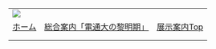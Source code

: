 |  |  |  |
| --- | --- | --- |
| ![](../image/common/uec_header1.jpg) | | |
| [ホーム](../index.html) | [総合案内「電通大の黎明期」](../dawn/dawn01.html) | [展示案内Top](../exhibit/exhibit01.html) | [研究資料アーカイブ](../archive/archive01.html) | [時事フォーラム](../proposal/proposal01.html) | [関連リンク](../link/link01.html) | [第７展示室について](../about/about.html)  | 本HPについて | [アクセス](../access/access.html) | | |
| |  |  |  | | --- | --- | --- | | |  | | --- | | [![](image/friends_230.jpg)](image/friends.jpg) | | [写真] 1960年代初頭の学生たち |       電気通信大学のルーツ   - 1918年(大正７年） ![](../image/common/spacer.gif) 社団法人電信協会無線電信講習所が創立。- 1942年(昭和17年） ![](../image/common/spacer.gif) 逓信省に移管。官立無線電信講習所発足- 1944年(昭和19年） ![](../image/common/spacer.gif) 藤沢分教場を開設。- 1945年(昭和20年） ![](../image/common/spacer.gif) 中央無線電信講習所に改称。- 1948年(昭和23年） ![](../image/common/spacer.gif) 文部省に移管。- 1949年(昭和24年）  ![](../image/common/spacer.gif)新制電気通信大学となる（目黒校舎）。- 1957年(昭和32年）  ![](../image/common/spacer.gif)全学調布へ移転完了。 | | |  |  |  | | --- | --- | --- | | 本ホームページについて       本ホームページは、2011年7月、電気通信大学コミュニケーション・ミュージアム第7展示室の展示補完、資料蒐集活動、ならびに情報交換活動、広報活動を支援するため、電気通信大学卒業生有志ならびに一般のボランテイアの人々からなる第7展示室友の会によって制作が開始されました。現在は株式会社テクネの協力により、同社管理下のmuseサーバーならびに一部texnaiサーバーを利用させていただいておりますが、ゆくゆくは独自のドメインでサーバーをたちあげ、第7展示室の展示物のみにとらわれないより外に開かれた科学技術系バーチャル・ミュージアムに育ててゆければと思っております。ただし、そうした目標を実現するためには、より多くの皆様の多方面にわたる参加・協力が不可欠です。特に電気通信大学の卒業生ならびに現役の皆様には、情報提供、コンテンツ制作、IT技術等でより積極的なご支援・ご協力をお願いします。       |  | | --- | | [ 第7展示室友の会事務局 ] | | 深沢武雄（電気通信大学電子工学科S44卒・目黒会会員） |       ●第７展示室では、下記リストを含むこの時期の論文、新聞・雑誌記事、写真、メモなど、電気通信大学に関する資料のご提供を広く学外の皆様にもお願いしております。どんな形式でも構いません。ご協力をいただける節は以下あてご連絡いただきますようお願いいたします    e-mail: uecmuse7@muse.or.jp     * 核磁気共鳴（NMR)* 電子スピン共鳴(ESR)* 電波時計* 星間空間実験装置* レーザー* 南極観測* 超伝導回路* インビーム質量分光* カイトアンテナ* その他 | |
| |  | | --- | | ![](../../image/common/spacer.gif)   電気通信大学コミュニケーション・ミュージアム第７展示室友の会  東京都町田市玉川学園6-3-100  UEC Museum of Communications Exhibition Room#7 Associates  e-mail: uecmuse7@muse.or.jp  Copyright all reserved by UEC Museum of Communications Exhibition Room#7 Associates ![](../../image/common/spacer.gif) | | |
